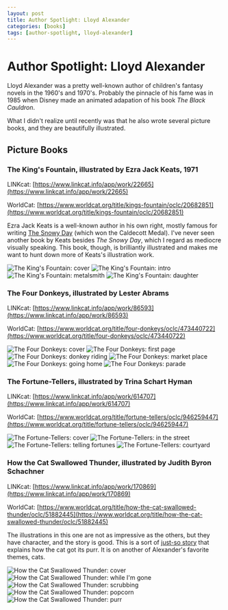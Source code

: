 ```yaml
---
layout: post
title: Author Spotlight: Lloyd Alexander
categories: [books]
tags: [author-spotlight, lloyd-alexander]
---
```


# Author Spotlight: Lloyd Alexander

Lloyd Alexander was a pretty well-known author of children's fantasy novels in the 1960's and 1970's.
Probably the pinnacle of his fame was in 1985 when Disney
made an animated adapation of his book *The Black Cauldron*.

What I didn't realize until recently was that he also wrote several picture books, and they are beautifully illustrated.

## Picture Books

### The King's Fountain, illustrated by Ezra Jack Keats, 1971

LINKcat: [https://www.linkcat.info/app/work/22665](https://www.linkcat.info/app/work/22665)

WorldCat: [https://www.worldcat.org/title/kings-fountain/oclc/20682851](https://www.worldcat.org/title/kings-fountain/oclc/20682851)

Ezra Jack Keats is a well-known author in his own right, mostly famous for writing
[The Snowy Day](https://en.wikipedia.org/wiki/The_Snowy_Day) (which won the Caldecott Medal).
I've never seen another book by Keats besides *The Snowy Day*, which I regard as mediocre visually speaking.
This book, though, is brilliantly illustrated and makes me want to hunt down more of Keats's illustration work.

![The King's Fountain: cover](/assets/img/IMG_20220512_162016554.450w.jpg)
![The King's Fountain: intro](/assets/img/IMG_20220512_162036285.450w.jpg)
![The King's Fountain: metalsmith](/assets/img/IMG_20220512_162053583.450w.jpg)
![The King's Fountain: daughter](/assets/img/IMG_20220512_162102502.450w.jpg)

### The Four Donkeys, illustrated by Lester Abrams

LINKcat: [https://www.linkcat.info/app/work/86593](https://www.linkcat.info/app/work/86593)

WorldCat: [https://www.worldcat.org/title/four-donkeys/oclc/473440722](https://www.worldcat.org/title/four-donkeys/oclc/473440722)

![The Four Donkeys: cover](/assets/img/IMG_20220512_161056676.450w.jpg)
![The Four Donkeys: first page](/assets/img/IMG_20220512_161113218.450w.jpg)
![The Four Donkeys: donkey riding](/assets/img/IMG_20220512_161134129.450w.jpg)
![The Four Donkeys: market place](/assets/img/IMG_20220512_161147270.450w.jpg)
![The Four Donkeys: going home](/assets/img/IMG_20220512_161159965.450w.jpg)
![The Four Donkeys: parade](/assets/img/IMG_20220512_161220161.450w.jpg)

### The Fortune-Tellers, illustrated by Trina Schart Hyman

LINKcat: [https://www.linkcat.info/app/work/614707](https://www.linkcat.info/app/work/614707)

WorldCat: [https://www.worldcat.org/title/fortune-tellers/oclc/946259447](https://www.worldcat.org/title/fortune-tellers/oclc/946259447)

![The Fortune-Tellers: cover](/assets/img/IMG_20220512_170332745.450w.jpg)
![The Fortune-Tellers: in the street](/assets/img/IMG_20220512_170344807.450w.jpg)
![The Fortune-Tellers: telling fortunes](/assets/img/IMG_20220512_170359538.450w.jpg)
![The Fortune-Tellers: courtyard](/assets/img/IMG_20220512_170411819.450w.jpg)

### How the Cat Swallowed Thunder, illustrated by Judith Byron Schachner

LINKcat: [https://www.linkcat.info/app/work/170869](https://www.linkcat.info/app/work/170869)

WorldCat: [https://www.worldcat.org/title/how-the-cat-swallowed-thunder/oclc/51882445](https://www.worldcat.org/title/how-the-cat-swallowed-thunder/oclc/51882445)

The illustrations in this one are not as impressive as the others, but they have character, and the story is good.
This is a sort of [just-so story](https://en.wikipedia.org/wiki/Just_So_Stories) that explains how the cat got its purr.
It is on another of Alexander's favorite themes, cats.

![How the Cat Swallowed Thunder: cover](/assets/img/IMG_20220512_170200818.450w.jpg)
![How the Cat Swallowed Thunder: while I'm gone](/assets/img/IMG_20220512_170239998.450w.jpg)
![How the Cat Swallowed Thunder: scrubbing](/assets/img/IMG_20220512_170253907.450w.jpg)
![How the Cat Swallowed Thunder: popcorn](/assets/img/IMG_20220512_170304081.450w.jpg)
![How the Cat Swallowed Thunder: purr](/assets/img/IMG_20220512_170312424.450w.jpg)

